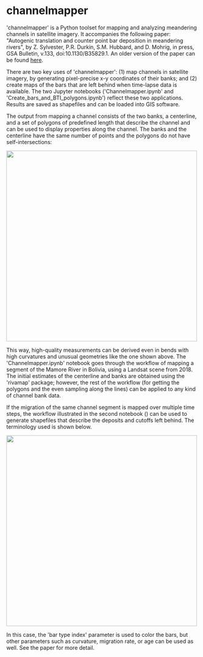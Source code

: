 # channelmapper

'channelmapper' is a Python toolset for mapping and analyzing meandering channels in satellite imagery. It accompanies the following paper: "Autogenic translation and counter point bar deposition in meandering rivers", by Z. Sylvester, P.R. Durkin, S.M. Hubbard, and D. Mohrig, in press, GSA Bulletin, v.133, doi:10.1130/B35829.1. An older version of the paper can be found [here](https://eartharxiv.org/repository/view/1003/).

There are two key uses of 'channelmapper': (1) map channels in satellite imagery, by generating pixel-precise x-y coordinates of their banks; and (2) create maps of the bars that are left behind when time-lapse data is available. The two Jupyter notebooks ('Channelmapper.ipynb' and 'Create_bars_and_BTI_polygons.ipynb') reflect these two applications. Results are saved as shapefiles and can be loaded into GIS software.

The output from mapping a channel consists of the two banks, a centerline, and a set of polygons of predefined length that describe the channel and can be used to display properties along the channel. The banks and the centerline have the same number of points and the polygons do not have self-intersections:

<img src="https://github.com/zsylvester/channelmapper/blob/main/banks_and_polygons.png" width="500">

This way, high-quality measurements can be derived even in bends with high curvatures and unusual geometries like the one shown above. The 'Channelmapper.ipynb' notebook goes through the workflow of mapping a segment of the Mamore River in Bolivia, using a Landsat scene from 2018. The initial estimates of the centerline and banks are obtained using the 'rivamap' package; however, the rest of the workflow (for getting the polygons and the even sampling along the lines) can be applied to any kind of channel bank data.

If the migration of the same channel segment is mapped over multiple time steps, the workflow illustrated in the second notebook () can be used to generate shapefiles that describe the deposits and cutoffs left behind. The terminology used is shown below.

<img src="https://github.com/zsylvester/channelmapper/blob/bar_terminology.png" width="500">

In this case, the 'bar type index' parameter is used to color the bars, but other parameters such as curvature, migration rate, or age can be used as well. See the paper for more detail. 

